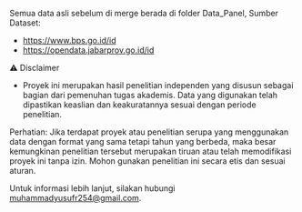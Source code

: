 Semua data asli sebelum di merge berada di folder Data_Panel, 
Sumber Dataset: 
- https://www.bps.go.id/id
- https://opendata.jabarprov.go.id/id

⚠️ Disclaimer
- Proyek ini merupakan hasil penelitian independen yang disusun sebagai bagian dari pemenuhan tugas akademis. Data yang digunakan telah dipastikan keaslian dan keakuratannya sesuai dengan periode penelitian.

Perhatian: Jika terdapat proyek atau penelitian serupa yang menggunakan data dengan format yang sama tetapi tahun yang berbeda, maka besar kemungkinan penelitian tersebut merupakan tiruan atau telah memodifikasi proyek ini tanpa izin. Mohon gunakan penelitian ini secara etis dan sesuai aturan.

Untuk informasi lebih lanjut, silakan hubungi muhammadyusufr254@gmail.com.
